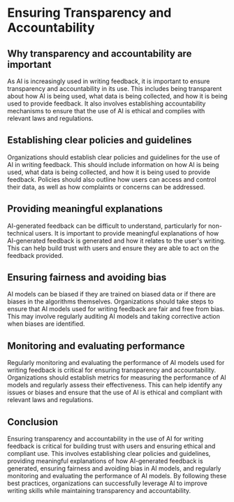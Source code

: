 Ensuring Transparency and Accountability
====================================================================================

Why transparency and accountability are important
-------------------------------------------------

As AI is increasingly used in writing feedback, it is important to ensure transparency and accountability in its use. This includes being transparent about how AI is being used, what data is being collected, and how it is being used to provide feedback. It also involves establishing accountability mechanisms to ensure that the use of AI is ethical and complies with relevant laws and regulations.

Establishing clear policies and guidelines
------------------------------------------

Organizations should establish clear policies and guidelines for the use of AI in writing feedback. This should include information on how AI is being used, what data is being collected, and how it is being used to provide feedback. Policies should also outline how users can access and control their data, as well as how complaints or concerns can be addressed.

Providing meaningful explanations
---------------------------------

AI-generated feedback can be difficult to understand, particularly for non-technical users. It is important to provide meaningful explanations of how AI-generated feedback is generated and how it relates to the user's writing. This can help build trust with users and ensure they are able to act on the feedback provided.

Ensuring fairness and avoiding bias
-----------------------------------

AI models can be biased if they are trained on biased data or if there are biases in the algorithms themselves. Organizations should take steps to ensure that AI models used for writing feedback are fair and free from bias. This may involve regularly auditing AI models and taking corrective action when biases are identified.

Monitoring and evaluating performance
-------------------------------------

Regularly monitoring and evaluating the performance of AI models used for writing feedback is critical for ensuring transparency and accountability. Organizations should establish metrics for measuring the performance of AI models and regularly assess their effectiveness. This can help identify any issues or biases and ensure that the use of AI is ethical and compliant with relevant laws and regulations.

Conclusion
----------

Ensuring transparency and accountability in the use of AI for writing feedback is critical for building trust with users and ensuring ethical and compliant use. This involves establishing clear policies and guidelines, providing meaningful explanations of how AI-generated feedback is generated, ensuring fairness and avoiding bias in AI models, and regularly monitoring and evaluating the performance of AI models. By following these best practices, organizations can successfully leverage AI to improve writing skills while maintaining transparency and accountability.
